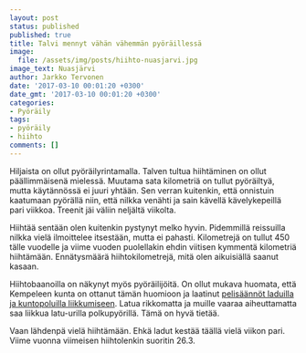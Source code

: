 ```yaml
---
layout: post
status: published
published: true
title: Talvi mennyt vähän vähemmän pyöräillessä
image:
  file: /assets/img/posts/hiihto-nuasjarvi.jpg
image_text: Nuasjärvi
author: Jarkko Tervonen
date: '2017-03-10 00:01:20 +0300'
date_gmt: '2017-03-10 00:01:20 +0300'
categories:
- Pyöräily
tags:
- pyöräily
- hiihto
comments: []
---
```

Hiljaista on ollut pyöräilyrintamalla. Talven tultua hiihtäminen on ollut päällimmäisenä mielessä. Muutama sata kilometriä on tullut pyöräiltyä, mutta käytännössä ei juuri yhtään. Sen verran kuitenkin, että onnistuin kaatumaan pyörällä niin, että nilkka venähti ja sain kävellä kävelykepeillä pari viikkoa. Treenit jäi väliin neljältä viikolta.

Hiihtää sentään olen kuitenkin pystynyt melko hyvin. Pidemmillä reissuilla nilkka vielä ilmoittelee itsestään, mutta ei pahasti. Kilometrejä on tullut 450 tälle vuodelle ja viime vuoden puolellakin ehdin viitisen kymmentä kilometriä hiihtämään. Ennätysmäärä hiihtokilometrejä, mitä olen aikuisiällä saanut kasaan.

Hiihtobaanoilla on näkynyt myös pyöräilijöitä. On ollut mukava huomata, että Kempeleen kunta on ottanut tämän huomioon ja laatinut [pelisäännöt laduilla ja kuntopoluilla liikkumiseen](http://www.kempele.fi/ajankohtaista/asuminen-ja-ymparisto/nain-liikut-laduilla-ja-kuntopoluilla-kempeleessa.html). Latua rikkomatta ja muille vaaraa aiheuttamatta saa liikkua latu-urilla polkupyörillä. Tämä on hyvä tietää.

Vaan lähdenpä vielä hiihtämään. Ehkä ladut kestää täällä vielä viikon pari. Viime vuonna viimeisen hiihtolenkin suoritin 26.3.
